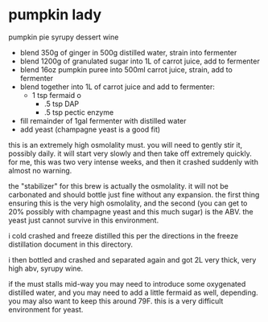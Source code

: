 pumpkin lady
===
pumpkin pie syrupy dessert wine

- blend 350g of ginger in 500g distilled water, strain into fermenter
- blend 1200g of granulated sugar into 1L of carrot juice, add to fermenter
- blend 16oz pumpkin puree into 500ml carrot juice, strain, add to fermenter
- blend together into 1L of carrot juice and add to fermenter:
  - 1 tsp fermaid o
	- .5 tsp DAP
	- .5 tsp pectic enzyme
- fill remainder of 1gal fermenter with distilled water
- add yeast (champagne yeast is a good fit)

this is an extremely high osmolality must. you will need to gently stir it, possibly daily.
it will start very slowly and then take off extremely quickly. for me, this was two very
intense weeks, and then it crashed suddenly with almost no warning.

the "stabilizer" for this brew is actually the osmolality. it will not be carbonated and
should bottle just fine without any expansion. the first thing ensuring this is the very
high osmolality, and the second (you can get to 20% possibly with champagne yeast and this
much sugar) is the ABV. the yeast just cannot survive in this environment.

i cold crashed and freeze distilled this per the directions in the freeze distillation
document in this directory.

i then bottled and crashed and separated again and got 2L very thick, very high abv, syrupy
wine.

if the must stalls mid-way you may need to introduce some oxygenated distilled water,
and you may need to add a little fermaid as well, depending. you may also want to keep
this around 79F. this is a very difficult environment for yeast.
